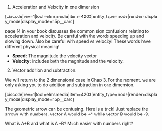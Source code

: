 1. Acceleration and Velocity in one dimension

[ciscode|rev=1|tool=elmsmedia|item=4202|entity_type=node|render=display_mode|display_mode=h5p__card]

page 14 in your book discusses the common sign confusions relating to acceleration and velocity. Be careful with the words speeding up and slowing down. Also be careful with speed vs velocity! These words have different physical meaning!

* **Speed:** The magnitude the velocity vector
* **Velocity:** includes both the magnitude and the velocity. 

2. Vector addition and subtraction.

We will return to the 2 dimensional case in Chap 3. For the moment, we are only asking you to do addition and subtraction in one dimension.

[ciscode|rev=1|tool=elmsmedia|item=4203|entity_type=node|render=display_mode|display_mode=h5p__card]

The geometric arrow can be confusing. Here is a trick! Just replace the arrows with numbers. vector A would be +4 while vector B would be -3. 

What is A+B and what is A -B? Much easier with numbers right?
